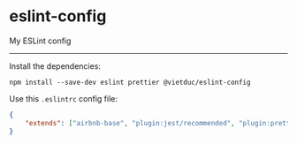 # eslint-config

My ESLint config

---

Install the dependencies:

```
npm install --save-dev eslint prettier @vietduc/eslint-config
```

Use this `.eslintrc` config file:

```JSON
{
    "extends": ["airbnb-base", "plugin:jest/recommended", "plugin:prettier/recommended", "@vietduc/eslint-config"]
}
```
